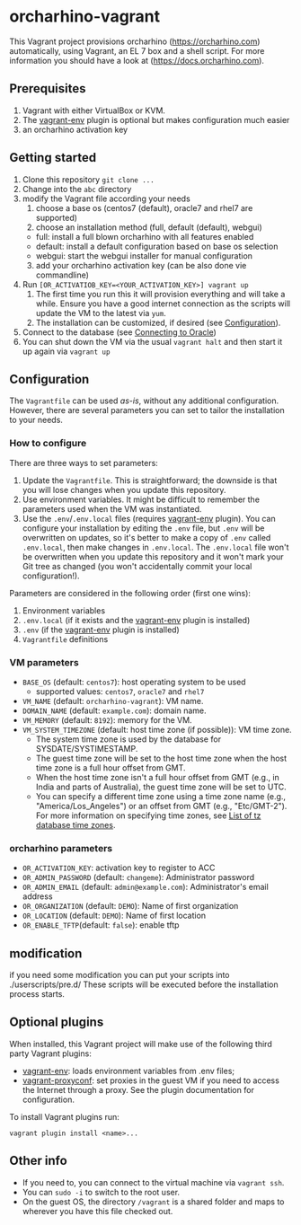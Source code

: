 # orcharhino-vagrant

This Vagrant project provisions orcharhino (https://orcharhino.com) automatically, using Vagrant, an EL 7 box and a shell script.
For more information you should have a look at (https://docs.orcharhino.com).

## Prerequisites

1. Vagrant with either VirtualBox or KVM.
2. The [vagrant-env](https://github.com/gosuri/vagrant-env) plugin is optional but
makes configuration much easier
3. an orcharhino activation key

## Getting started

1. Clone this repository `git clone ...`
2. Change into the `abc` directory
3. modify the Vagrant file according your needs
   1. choose a base os (centos7 (default), oracle7 and rhel7 are supported)
   2. choose an installation method (full, default (default), webgui)
     - full: install a full blown orcharhino with all features enabled
     - default: install a default configuration based on base os selection
     - webgui: start the webgui installer for manual configuration
   3. add your orcharhino activation key (can be also done vie commandline)
4. Run `[OR_ACTIVATIOB_KEY=<YOUR_ACTIVATION_KEY>] vagrant up`
   1. The first time you run this it will provision everything and will take a while. Ensure you have a good internet connection as the scripts will update the VM to the latest via `yum`.
   2. The installation can be customized, if desired (see [Configuration](#configuration)).
5. Connect to the database (see [Connecting to Oracle](#connecting-to-oracle))
6. You can shut down the VM via the usual `vagrant halt` and then start it up again via `vagrant up`

## Configuration

The `Vagrantfile` can be used _as-is_, without any additional configuration. However, there are several parameters you can set to tailor the installation to your needs.

### How to configure

There are three ways to set parameters:

1. Update the `Vagrantfile`. This is straightforward; the downside is that you will lose changes when you update this repository.
2. Use environment variables. It might be difficult to remember the parameters used when the VM was instantiated.
3. Use the `.env`/`.env.local` files (requires
[vagrant-env](https://github.com/gosuri/vagrant-env) plugin). You can configure your installation by editing the `.env` file, but `.env` will be overwritten on updates, so it's better to make a copy of `.env` called `.env.local`, then make changes in `.env.local`. The `.env.local` file won't be overwritten when you update this repository and it won't mark your Git tree as changed (you won't accidentally commit your local configuration!).

Parameters are considered in the following order (first one wins):

1. Environment variables
2. `.env.local` (if it exists and the  [vagrant-env](https://github.com/gosuri/vagrant-env) plugin is installed)
3. `.env` (if the [vagrant-env](https://github.com/gosuri/vagrant-env) plugin is installed)
4. `Vagrantfile` definitions

### VM parameters

* `BASE_OS` (default: `centos7`): host operating system to be used
  * supported values: `centos7`, `oracle7` and `rhel7` 
* `VM_NAME` (default: `orcharhino-vagrant`): VM name.
* `DOMAIN_NAME` (default: `example.com`): domain name.
* `VM_MEMORY` (default: `8192`): memory for the VM.
* `VM_SYSTEM_TIMEZONE` (default: host time zone (if possible)): VM time zone.
  * The system time zone is used by the database for SYSDATE/SYSTIMESTAMP.
  * The guest time zone will be set to the host time zone when the host time zone is a full hour offset from GMT.
  * When the host time zone isn't a full hour offset from GMT (e.g., in India and parts of Australia), the guest time zone will be set to UTC.
  * You can specify a different time zone using a time zone name (e.g., "America/Los_Angeles") or an offset from GMT (e.g., "Etc/GMT-2"). For more information on specifying time zones, see [List of tz database time zones](https://en.wikipedia.org/wiki/List_of_tz_database_time_zones).

### orcharhino parameters

* `OR_ACTIVATION_KEY`: activation key to register to ACC
* `OR_ADMIN_PASSWORD` (default: `changeme`): Administrator password
* `OR_ADMIN_EMAIL` (default: `admin@example.com`): Administrator's email address
* `OR_ORGANIZATION` (default: `DEMO`): Name of first organization
* `OR_LOCATION` (default: `DEMO`): Name of first location
* `OR_ENABLE_TFTP`(default: `false`): enable tftp 

## modification

if you need some modification you can put your scripts into ./userscripts/pre.d/
These scripts will be executed before the installation process starts.

## Optional plugins

When installed, this Vagrant project will make use of the following third party Vagrant plugins:

* [vagrant-env](https://github.com/gosuri/vagrant-env): loads environment
variables from .env files;
* [vagrant-proxyconf](https://github.com/tmatilai/vagrant-proxyconf): set
proxies in the guest VM if you need to access the Internet through a proxy. See
the plugin documentation for configuration.

To install Vagrant plugins run:

```shell
vagrant plugin install <name>...
```

## Other info

* If you need to, you can connect to the virtual machine via `vagrant ssh`.
* You can `sudo -i` to switch to the root user.
* On the guest OS, the directory `/vagrant` is a shared folder and maps to wherever you have this file checked out.

